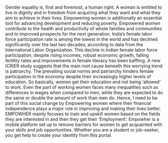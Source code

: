 Gender equality is, first and foremost, a human right. A woman is entitled to live in
dignity and in freedom from acquiring what they want and what they aim to achieve
in their lives. Empowering women is additionally an essential tool for advancing
development and reducing poverty. Empowered women contribute to the health and
productivity of whole families and communities and to improved prospects for the
next generation. India’s female labor force participation rate is among the lowest in
the world and has declined significantly over the last two decades, according to data
from the International Labor Organization. This decline in Indian female labor force
participation, despite rising incomes, robust economic growth, falling fertility rates
and improvements in female literacy has been baffling. A new ICRIER study
suggests that the main root cause beneath this worrying trend is patriarchy. The
prevailing social norms and patriarchy hinders female participation in the economy
despite their increasingly higher levels of education. So basically, women get their
education and not being ‘allowed’ to work. Even the part of working women faces
many inequalities such as differences in wages when compared to men, while they
are expected to do the same or double the amount of work than men do. Hence, I
need to be part of this social change by Empowering women where their financial
independence plays a major role in improving and making their lives better.
EMPOWHER mainly focuses to train and upskill women based on the fields they
are interested in and then they get their ‘Employment’. Empowher is a mobile
platform set up to remove barriers for women to get acquainted with your skills and
job opportunities. Whether you are a student or job-seeker, you get help to create
your identity from this portal.
